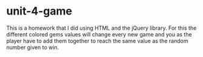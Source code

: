 # unit-4-game

This is a homework that I did using HTML and the jQuery library. For this the different colored gems values will change every new game and you as the player have to add them together to reach the same value as the random number given to win.
